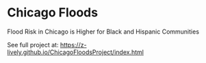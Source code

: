 # Chicago Floods
Flood Risk in Chicago is Higher for Black and Hispanic Communities

See full project at: https://z-lively.github.io/ChicagoFloodsProject/index.html
